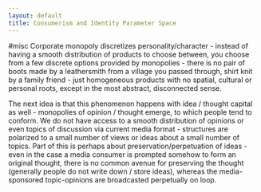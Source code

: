 ```yaml
---
layout: default
title: Consumerism and Identity Parameter Space
---
```

#misc 
Corporate monopoly discretizes personality/character - instead of having a smooth distribution of products to choose between, you choose from a few discrete options provided by monopolies - there is no pair of boots made by a leathersmith from a village you passed through, shirt knit by a family friend - just homogeneous products with no spatial, cultural or personal roots, except in the most abstract, disconnected sense. 

The next idea is that this phenomenon happens with idea / thought capital as well - monopolies of opinion / thought emerge, to which people tend to conform. We do not have access to a smooth distribution of opinions or even topics of discussion via current media format - structures are polarized to a small number of views or ideas about a small number of topics. Part of this is perhaps about preservation/perpetuation of ideas - even in the case a media consumer is prompted somehow to form an original thought, there is no common avenue for preserving the thought (generally people do not write down / store ideas), whereas the media-sponsored topic-opinions are broadcasted perpetually on loop.

